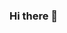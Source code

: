 ### Hi there 👋

<!--
**osamaalpha/osamaalpha** is a ✨ _special_ ✨ repository because its `README.md` (this file) appears on your GitHub profile.

[![Header](https://raw.githubusercontent.com/osamaalpha/<OWNER>/<OWNER>/readme_header.png "Header")](https://some-url.dev/)


###- 🔭 I’m currently student at Hackyourfuture coding school
###- 🌱 I’m currently learning Javascript and React
###- 👯 I’m looking to collaborate on projects that give me experince 
###- 🤔 I’m looking for help with Javascript
###- <img align="center" src="https://github-readme-stats.vercel.app/api/<pin>/?username=<osamaalpha>&theme=<dark>" />

-->
